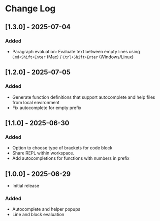 # Change Log

## [1.3.0] - 2025-07-04

### Added

- Paragraph evaluation: Evaluate text between empty lines using `Cmd+Shift+Enter` (Mac) / `Ctrl+Shift+Enter` (Windows/Linux)

## [1.2.0] - 2025-07-05

### Added

- Generate function definitions that support autocomplete and help files from local environment
- Fix autocomplete for empty prefix

## [1.1.0] - 2025-06-30

### Added

- Option to choose type of brackets for code block
- Share REPL within workspace.
- Add autocompletions for functions with numbers in prefix

## [1.0.0] - 2025-06-29

- Initial release

### Added

- Autocomplete and helper popups
- Line and block evaluation
